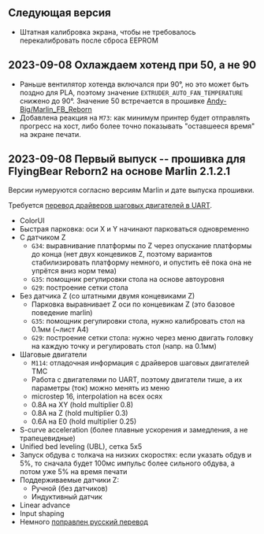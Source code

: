 ## Следующая версия

* Штатная калибровка экрана, чтобы не требовалось перекалибровать после сброса EEPROM

## 2023-09-08 Охлаждаем хотенд при 50, а не 90

* Раньше вентилятор хотенда включался при 90°, но это может быть поздно для PLA, поэтому значение `EXTRUDER_AUTO_FAN_TEMPERATURE`
снижено до 90°. Значение 50 встречается в прошивке [Andy-Big/Marlin_FB_Reborn](https://github.com/Andy-Big/Marlin_FB_Reborn/blob/781e5e111bd5e3f412bcf2e460b13a04b266072d/Marlin/Configuration_adv.h#L697) 
* Добавлена реакция на `M73`: как минимум принтер будет отправлять прогресс на хост, либо более точно показывать "оставшееся время" на экране печати.

## 2023-09-08 Первый выпуск -- прошивка для FlyingBear Reborn2 на основе Marlin 2.1.2.1

Версии нумеруются согласно версиям Marlin и дате выпуска прошивки.

Требуется [перевод драйверов шаговых двигателей в UART](https://telegra.ph/Reborn-UART-Drivers-01-02).

* ColorUI
* Быстрая парковка: оси X и Y начинают парковаться одновременно
* С датчиком Z
    * `G34`: выравнивание платформы по Z через опускание платформы до конца (нет двух концевиков Z, поэтому вариантов стабилизировать платформу немного, и опустить её пока она не упрётся вниз норм тема)
    * `G35`: помощник регулировки стола на основе автоуровня
    * `G29`: построение сетки стола
* Без датчика Z (со штатными двумя концевиками Z)
    * Парковка выравнивает Z оси по концевикам Z (это базовое поведение marlin)
    * `G35`: помощник регулировки стола, нужно калибровать стол на 0.1мм (~лист A4)
    * `G29`: построение сетки стола: нужно через меню двигать головку на каждую точку и регулировать стол (напр. на 0.1мм)
* Шаговые двигатели
    * `M114`: отладочная информация с драйверов шаговых двигателей TMC
    * Работа с двигателями по UART, поэтому двигатели тише, а их параметры (ток) можно менять из меню
    * microstep 16, interpolation на всех осях
    * 0.8А на XY (hold multiplier 0.8)
    * 0.8A на Z (hold multiplier 0.3)
    * 0.6А на E0 (hold multiplier 0.25)
* S-curve acceleration (более плавные ускорения и замедления, а не трапецевидные)
* Unified bed leveling (UBL), сетка 5x5
* Запуск обдува с толкача на низких скоростях: если указать обдув и 5%, то сначала будет 100мс импульс более сильного обдува, а потом уже 5% на время печати
* Поддерживаемые датчики Z:
    * Ручной (без датчиков)
    * Индуктивный датчик
* Linear advance
* Input shaping
* Немного [поправлен русский перевод](https://github.com/vlsi/reborn2-marlin/commit/db1bf5777da54ebd64b8273d4175bda379a4b5e9)
